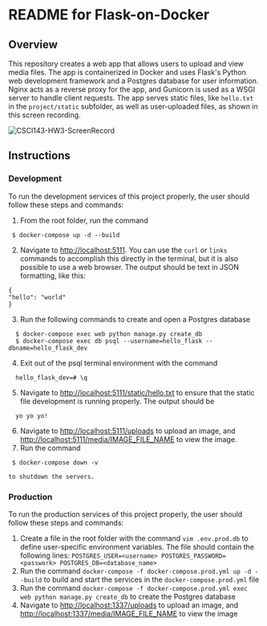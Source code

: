 # README for Flask-on-Docker
## Overview
This repository creates a web app that allows users to upload and view media files. The app is containerized in Docker and uses Flask's Python web development framework and a Postgres database for user information. Nginx acts as a reverse proxy for the app, and Gunicorn is used as a WSGI server to handle client requests. The app serves static files, like ```hello.txt``` in the ```project/static``` subfolder, as well as user-uploaded files, as shown in this screen recording. 

![CSCI143-HW3-ScreenRecord](https://github.com/westondcrewe/flask-on-docker/assets/123044932/42cd55a5-824f-464d-b02f-be6d2f580cde)

## Instructions
### Development
To run the development services of this project properly, the user should follow these steps and commands:
  1. From the root folder, run the command
   ```
	$ docker-compose up -d --build
   ```
  2. Navigate to [http://localhost:5111](http://localhost:5111). You can use the ```curl``` or ```links``` commands to accomplish this directly in the terminal, but it is also possible to use a web browser. The output should be text in JSON formatting, like this:
  ```
{
  "hello": "world"
}
  ```
  3. Run the following commands to create and open a Postgres database
  ```
	$ docker-compose exec web python manage.py create_db
	$ docker-compose exec db psql --username=hello_flask --dbname=hello_flask_dev
  ```
  4. Exit out of the psql terminal environment with the command
  ```
	hello_flask_dev=# \q
  ```
  5. Navigate to [http://localhost:5111/static/hello.txt](http://localhost:5111/static/hello.txt) to ensure that the static file development is running properly. The output should be
  ```
	yo yo yo!
  ```
  6. Navigate to [http://localhost:5111/uploads](http://localhost:5111/uploads) to upload an image, and [http://localhost:5111/media/IMAGE_FILE_NAME](http://localhost:5111/media/IMAGE_FILE_NAME) to view the image. 
  7. Run the command
   ```
	$ docker-compose down -v
   ```
    to shutdown the servers.


### Production
To run the production services of this project properly, the user should follow these steps and commands:
  1. Create a file in the root folder with the command ```vim .env.prod.db``` to define user-specific environment variables. The file should contain the following lines:
	```POSTGRES_USER=<username>
	   POSTGRES_PASSWORD=<passwork>
	   POSTGRES_DB=<database_name>```
  2. Run the command ```docker-compose -f docker-compose.prod.yml up -d --build``` to build and start the services in the ```docker-compose.prod.yml``` file
  3. Run the command ```docker-compose -f docker-compose.prod.yml exec web python manage.py create_db``` to create the Postgres database
  4. Navigate to [http://localhost:1337/uploads](http://localhost:1337/uploads) to upload an image, and [http://localhost:1337/media/IMAGE_FILE_NAME](http://localhost:1337/media/IMAGE_FILE_NAME) to view the image
     
